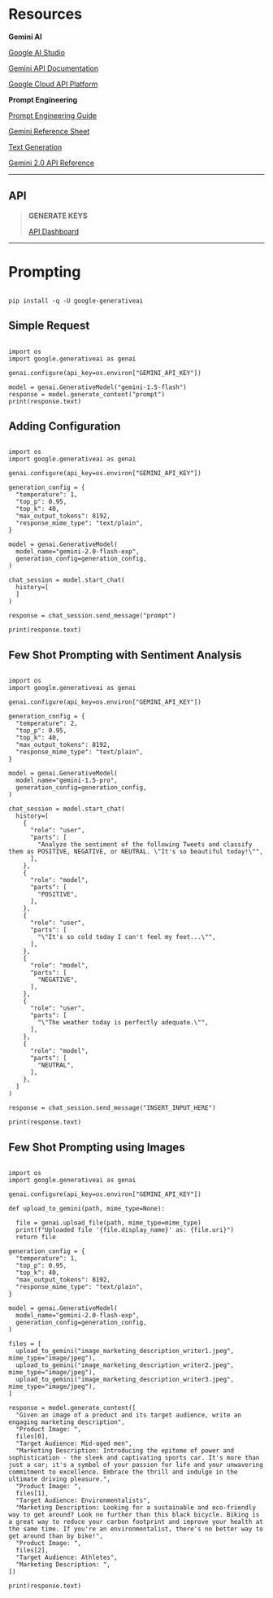 # Resources

**Gemini AI**

[Google AI Studio](https://aistudio.google.com/)

[Gemini API Documentation](https://ai.google.dev/gemini-api/docs)

[Google Cloud API Platform](https://console.cloud.google.com/apis/dashboard)

**Prompt Engineering**

[Prompt Engineering Guide](https://www.promptingguide.ai/)

[Gemini Reference Sheet](https://www.promptingguide.ai/models/gemini)

[Text Generation](https://ai.google.dev/gemini-api/docs/text-generation?lang=python)

[Gemini 2.0 API Reference](https://ai.google.dev/gemini-api/docs/models/gemini-v2)

-----

## API

> **GENERATE KEYS**
> 
> [API Dashboard](https://console.cloud.google.com/apis/dashboard)


-----

# Prompting

```

pip install -q -U google-generativeai

```

## Simple Request

```

import os
import google.generativeai as genai

genai.configure(api_key=os.environ["GEMINI_API_KEY"])

model = genai.GenerativeModel("gemini-1.5-flash")
response = model.generate_content("prompt")
print(response.text)

```

## Adding Configuration

```

import os
import google.generativeai as genai

genai.configure(api_key=os.environ["GEMINI_API_KEY"])

generation_config = {
  "temperature": 1,
  "top_p": 0.95,
  "top_k": 40,
  "max_output_tokens": 8192,
  "response_mime_type": "text/plain",
}

model = genai.GenerativeModel(
  model_name="gemini-2.0-flash-exp",
  generation_config=generation_config,
)

chat_session = model.start_chat(
  history=[
  ]
)

response = chat_session.send_message("prompt")

print(response.text)

```

## Few Shot Prompting with Sentiment Analysis

```

import os
import google.generativeai as genai

genai.configure(api_key=os.environ["GEMINI_API_KEY"])

generation_config = {
  "temperature": 2,
  "top_p": 0.95,
  "top_k": 40,
  "max_output_tokens": 8192,
  "response_mime_type": "text/plain",
}

model = genai.GenerativeModel(
  model_name="gemini-1.5-pro",
  generation_config=generation_config,
)

chat_session = model.start_chat(
  history=[
    {
      "role": "user",
      "parts": [
        "Analyze the sentiment of the following Tweets and classify them as POSITIVE, NEGATIVE, or NEUTRAL. \"It's so beautiful today!\"",
      ],
    },
    {
      "role": "model",
      "parts": [
        "POSITIVE",
      ],
    },
    {
      "role": "user",
      "parts": [
        "\"It's so cold today I can't feel my feet...\"",
      ],
    },
    {
      "role": "model",
      "parts": [
        "NEGATIVE",
      ],
    },
    {
      "role": "user",
      "parts": [
        "\"The weather today is perfectly adequate.\"",
      ],
    },
    {
      "role": "model",
      "parts": [
        "NEUTRAL",
      ],
    },
  ]
)

response = chat_session.send_message("INSERT_INPUT_HERE")

print(response.text)

```

## Few Shot Prompting using Images

```

import os
import google.generativeai as genai

genai.configure(api_key=os.environ["GEMINI_API_KEY"])

def upload_to_gemini(path, mime_type=None):

  file = genai.upload_file(path, mime_type=mime_type)
  print(f"Uploaded file '{file.display_name}' as: {file.uri}")
  return file

generation_config = {
  "temperature": 1,
  "top_p": 0.95,
  "top_k": 40,
  "max_output_tokens": 8192,
  "response_mime_type": "text/plain",
}

model = genai.GenerativeModel(
  model_name="gemini-2.0-flash-exp",
  generation_config=generation_config,
)

files = [
  upload_to_gemini("image_marketing_description_writer1.jpeg", mime_type="image/jpeg"),
  upload_to_gemini("image_marketing_description_writer2.jpeg", mime_type="image/jpeg"),
  upload_to_gemini("image_marketing_description_writer3.jpeg", mime_type="image/jpeg"),
]

response = model.generate_content([
  "Given an image of a product and its target audience, write an engaging marketing description",
  "Product Image: ",
  files[0],
  "Target Audience: Mid-aged men",
  "Marketing Description: Introducing the epitome of power and sophistication - the sleek and captivating sports car. It's more than just a car; it's a symbol of your passion for life and your unwavering commitment to excellence. Embrace the thrill and indulge in the ultimate driving pleasure.",
  "Product Image: ",
  files[1],
  "Target Audience: Environmentalists",
  "Marketing Description: Looking for a sustainable and eco-friendly way to get around? Look no further than this black bicycle. Biking is a great way to reduce your carbon footprint and improve your health at the same time. If you're an environmentalist, there's no better way to get around than by bike!",
  "Product Image: ",
  files[2],
  "Target Audience: Athletes",
  "Marketing Description: ",
])

print(response.text)

```